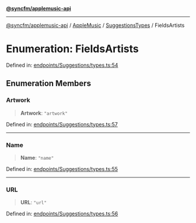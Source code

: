 [**@syncfm/applemusic-api**](../../../../../../README.md)

***

[@syncfm/applemusic-api](../../../../../../globals.md) / [AppleMusic](../../../README.md) / [SuggestionsTypes](../README.md) / FieldsArtists

# Enumeration: FieldsArtists

Defined in: [endpoints/Suggestions/types.ts:54](https://github.com/sync-fm/applemusic-api/blob/9ff258d5e3837a0cb0f9914911c5614d92f344ed/src/endpoints/Suggestions/types.ts#L54)

## Enumeration Members

### Artwork

> **Artwork**: `"artwork"`

Defined in: [endpoints/Suggestions/types.ts:57](https://github.com/sync-fm/applemusic-api/blob/9ff258d5e3837a0cb0f9914911c5614d92f344ed/src/endpoints/Suggestions/types.ts#L57)

***

### Name

> **Name**: `"name"`

Defined in: [endpoints/Suggestions/types.ts:55](https://github.com/sync-fm/applemusic-api/blob/9ff258d5e3837a0cb0f9914911c5614d92f344ed/src/endpoints/Suggestions/types.ts#L55)

***

### URL

> **URL**: `"url"`

Defined in: [endpoints/Suggestions/types.ts:56](https://github.com/sync-fm/applemusic-api/blob/9ff258d5e3837a0cb0f9914911c5614d92f344ed/src/endpoints/Suggestions/types.ts#L56)
